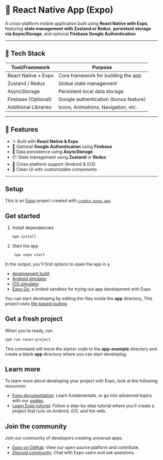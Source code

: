 # 📱 React Native App (Expo)

A cross-platform mobile application built using **React Native with Expo**, featuring **state management with Zustand or Redux**, **persistent storage via AsyncStorage**, and optional **Firebase Google Authentication**.

---

## 🚀 Tech Stack

| Tool/Framework       | Purpose                                   |
|----------------------|-------------------------------------------|
| React Native + Expo  | Core framework for building the app       |
| Zustand / Redux      | Global state management                   |
| AsyncStorage         | Persistent local data storage             |
| Firebase (Optional)  | Google authentication (bonus feature)     |
| Additional Libraries | Icons, Animations, Navigation, etc.       |

---

## 🧠 Features

- ⚛️ Built with **React Native & Expo**
- 🔐 Optional **Google Authentication** using **Firebase**
- 💾 Data persistence using **AsyncStorage**
- 📦 State management using **Zustand** or **Redux**
- 📱 Cross-platform support (Android & iOS)
- 🎨 Clean UI with customizable components

---

## Setup
This is an [Expo](https://expo.dev) project created with [`create-expo-app`](https://www.npmjs.com/package/create-expo-app).

## Get started

1. Install dependencies

   ```bash
   npm install
   ```

2. Start the app

   ```bash
    npx expo start
   ```

In the output, you'll find options to open the app in a

- [development build](https://docs.expo.dev/develop/development-builds/introduction/)
- [Android emulator](https://docs.expo.dev/workflow/android-studio-emulator/)
- [iOS simulator](https://docs.expo.dev/workflow/ios-simulator/)
- [Expo Go](https://expo.dev/go), a limited sandbox for trying out app development with Expo

You can start developing by editing the files inside the **app** directory. This project uses [file-based routing](https://docs.expo.dev/router/introduction).

## Get a fresh project

When you're ready, run:

```bash
npm run reset-project
```

This command will move the starter code to the **app-example** directory and create a blank **app** directory where you can start developing.

## Learn more

To learn more about developing your project with Expo, look at the following resources:

- [Expo documentation](https://docs.expo.dev/): Learn fundamentals, or go into advanced topics with our [guides](https://docs.expo.dev/guides).
- [Learn Expo tutorial](https://docs.expo.dev/tutorial/introduction/): Follow a step-by-step tutorial where you'll create a project that runs on Android, iOS, and the web.

## Join the community

Join our community of developers creating universal apps.

- [Expo on GitHub](https://github.com/expo/expo): View our open source platform and contribute.
- [Discord community](https://chat.expo.dev): Chat with Expo users and ask questions.
